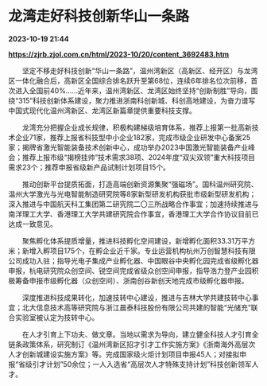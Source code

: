 # 龙湾走好科技创新华山一条路

**2023-10-19 21:44**

**https://zjrb.zjol.com.cn/html/2023-10/20/content_3692483.htm**

　　坚定不移走好科技创新“华山一条路”，温州湾新区（高新区、经开区）与龙湾区一体化融合后，高新区全国综合排名跃升至第68位，连续6年排名位次前移，首次进入全国前40%……近年来，温州湾新区、龙湾区始终坚持“创新制胜”导向，围绕“315”科技创新体系建设，聚力推进浙南科创新城、科创高地建设，为奋力谱写中国式现代化温州湾新区、龙湾区新篇章提供重要科技支撑。

　　龙湾充分把握企业成长规律，积极构建梯级培育体系，推荐上报第一批高新技术企业71家，推荐上报省科技型中小企业182家，完成市级企业研发中心备案25家；揭牌省激光智能装备技术创新中心，成功举办2023中国激光智能装备产业峰会；推荐上报市级“揭榜挂帅”技术需求38项、2024年度“双尖双领”重大科技项目需求23个；推荐申报省级新产品试制计划项目15个。

　　推动创新平台提质拓面，打造高端创新资源集聚“强磁场”。国科温州研究院、温州大学激光与光电智能制造研究院等8家新型研发机构获批市级新型研发机构；深入推进与中国航天科工集团第二研究院二〇三所战略合作事宜；加速持续推进与南洋理工大学、香港理工大学共建研究院合作事宜，香港理工大学合作协议目前已达成一致意见。

　　聚焦孵化体系提质增量，推进科技孵化空间建设，新增孵化面积33.31万平方米；新增入孵项目175个，在孵企业近千家。专业运营机构杭州万创智慧科技有限公司成功入驻；指导光电子集成产业孵化器、中国眼谷中央孵化园完成省级孵化器申报，杭电研究院众创空间、锐空间完成省级众创空间申报，指导浩力登产业园积极筹备申报市级孵化器（众创空间）、浙南创谷新创天地完成市级孵化器申报。

　　深度推进科技成果转化，加速技转中心建设，推进与吉林大学共建技转中心事宜；北大信息技术高等研究院与浙江晨泰科技股份有限公司共建的智能“光储充”联合实验室被认定为技转中心。

　　在人才引育上下功夫、做文章。当地以需求为导向，建立健全科技人才引育全链条政策体系，研究制订《温州湾新区招才引才工作实施方案》《浙南海外高层次人才创新城建设实施方案》等。完成国家级火炬计划项目申报45人；对接拟申报“省级引才计划”50余位；一人入选省“高层次人才特殊支持计划”科技创新领军人才。